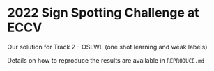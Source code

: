 # 2022 Sign Spotting Challenge at ECCV

Our solution for Track 2 - OSLWL (one shot learning and weak labels)


Details on how to reproduce the results are available in `REPRODUCE.md`
